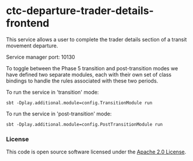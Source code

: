 
# ctc-departure-trader-details-frontend

This service allows a user to complete the trader details section of a transit movement departure.

Service manager port: 10130

To toggle between the Phase 5 transition and post-transition modes we have defined two separate modules, each with their own set of class bindings to handle the rules associated with these two periods.

To run the service in 'transition' mode:
```
sbt -Dplay.additional.module=config.TransitionModule run
```

To run the service in 'post-transition' mode:
```
sbt -Dplay.additional.module=config.PostTransitionModule run
```

### License

This code is open source software licensed under the [Apache 2.0 License]("http://www.apache.org/licenses/LICENSE-2.0.html").